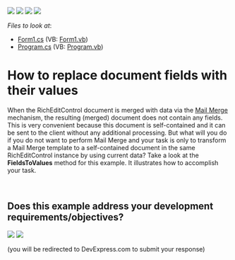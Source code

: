 <!-- default badges list -->
![](https://img.shields.io/endpoint?url=https://codecentral.devexpress.com/api/v1/VersionRange/128611006/11.1.7%2B)
[![](https://img.shields.io/badge/Open_in_DevExpress_Support_Center-FF7200?style=flat-square&logo=DevExpress&logoColor=white)](https://supportcenter.devexpress.com/ticket/details/E3482)
[![](https://img.shields.io/badge/📖_How_to_use_DevExpress_Examples-e9f6fc?style=flat-square)](https://docs.devexpress.com/GeneralInformation/403183)
[![](https://img.shields.io/badge/💬_Leave_Feedback-feecdd?style=flat-square)](#does-this-example-address-your-development-requirementsobjectives)
<!-- default badges end -->
<!-- default file list -->
*Files to look at*:

* [Form1.cs](./CS/Form1.cs) (VB: [Form1.vb](./VB/Form1.vb))
* [Program.cs](./CS/Program.cs) (VB: [Program.vb](./VB/Program.vb))
<!-- default file list end -->
# How to replace document fields with their values


<p>When the RichEditControl document is merged with data via the <a href="http://documentation.devexpress.com/#WindowsForms/CustomDocument9330"><u>Mail Merge</u></a> mechanism, the resulting (merged) document does not contain any fields. This is very convenient because this document is self-contained and it can be sent to the client without any additional processing. But what will you do if you do not want to perform Mail Merge and your task is only to transform a Mail Merge template to a self-contained document in the same RichEditControl instance by using current data? Take a look at the <strong>FieldsToValues</strong> method for this example. It illustrates how to accomplish your task.</p>

<br/>


<!-- feedback -->
## Does this example address your development requirements/objectives?

[<img src="https://www.devexpress.com/support/examples/i/yes-button.svg"/>](https://www.devexpress.com/support/examples/survey.xml?utm_source=github&utm_campaign=how-to-replace-document-fields-with-their-values&~~~was_helpful=yes) [<img src="https://www.devexpress.com/support/examples/i/no-button.svg"/>](https://www.devexpress.com/support/examples/survey.xml?utm_source=github&utm_campaign=how-to-replace-document-fields-with-their-values&~~~was_helpful=no)

(you will be redirected to DevExpress.com to submit your response)
<!-- feedback end -->

